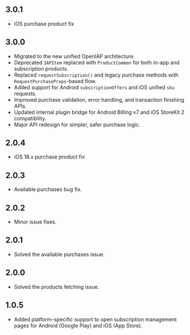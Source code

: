 ## 3.0.1

* iOS purchase product fix

## 3.0.0

* Migrated to the new unified OpenIAP architecture.
* Deprecated `IAPItem` replaced with `ProductCommon` for both in-app and subscription products.
* Replaced `requestSubscription()` and legacy purchase methods with `RequestPurchaseProps`-based flow.
* Added support for Android `subscriptionOffers` and iOS unified `sku` requests.
* Improved purchase validation, error handling, and transaction finishing APIs.
* Updated internal plugin bridge for Android Billing v7 and iOS StoreKit 2 compatibility.
* Major API redesign for simpler, safer purchase logic.

## 2.0.4

* iOS 18.x purchase product fix

## 2.0.3

* Available purchases bug fix.

## 2.0.2

* Minor issue fixes.

## 2.0.1

* Solved the available purchases issue.

## 2.0.0

* Solved the products fetching issue.

## 1.0.5

* Added platform-specific support to open subscription management pages for Android (Google Play) and iOS (App Store).
